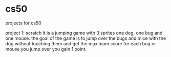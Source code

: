 # cs50
projects for cs50

project 1: scratch 
it is a jumping game with 3 sprites one dog, one bug and one mouse.
the goal of the game is to jump over the bugs and mice with the dog without touching them and get the maximum score 
for each bug or mouse you jump over you gain 1 point.
